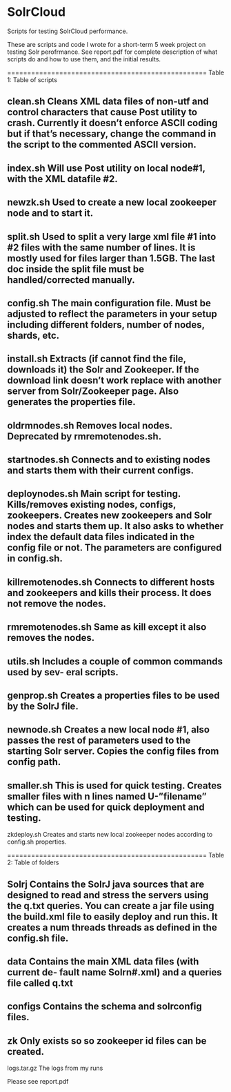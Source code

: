 SolrCloud
=========

Scripts for testing SolrCloud performance. 

These are scripts and code I wrote for a short-term 5 week project on testing Solr perofrmance. See report.pdf for complete description of what scripts do and how to use them, and the initial results.


==================================================
Table 1: Table of scripts

clean.sh	Cleans XML data files of non-utf and control characters that cause Post utility to crash. Currently it doesn’t enforce ASCII coding but if that’s necessary, change the command in the script to the commented ASCII version.
--------------------------------------------------
index.sh	Will use Post utility on local node\#1, with the XML datafile \#2.
--------------------------------------------------
newzk.sh	Used to create a new local zookeeper node and to start it.
--------------------------------------------------
split.sh	Used to split a very large xml file \#1 into \#2 files with the same number of lines. It is mostly used for files larger than 1.5GB. The last doc inside the split file must be handled/corrected manually.
--------------------------------------------------
config.sh	The main configuration file.  Must be adjusted to reflect the parameters in your setup including different folders, number of nodes, shards, etc.
--------------------------------------------------
install.sh	Extracts (if cannot find the file, downloads it) the Solr and Zookeeper. If the download link doesn’t work replace with another server from Solr/Zookeeper page. Also generates the properties file.
--------------------------------------------------
oldrmnodes.sh	Removes local nodes.	Deprecated  by  rmremotenodes.sh.
--------------------------------------------------
startnodes.sh	Connects and to existing nodes and starts them with their current configs.
--------------------------------------------------
deploynodes.sh	Main script for testing. Kills/removes existing nodes, configs, zookeepers. Creates new zookeepers and Solr nodes and starts them up. It also asks to whether index the default data files indicated in the config file or not. The parameters are configured in config.sh.
--------------------------------------------------
killremotenodes.sh	Connects to different hosts and zookeepers and kills their process. It does not remove the nodes.
--------------------------------------------------
rmremotenodes.sh	Same as kill except it also removes the nodes.
--------------------------------------------------
utils.sh	Includes a couple of common commands used by sev- eral scripts.
--------------------------------------------------
genprop.sh	Creates a properties files to be used by the SolrJ file.
--------------------------------------------------
newnode.sh	Creates a new local node \#1, also passes the rest of parameters used to the starting Solr server.  Copies the config files from config path.
--------------------------------------------------
smaller.sh	This is used for quick testing.  Creates smaller files with n lines named U-”filename” which can be used for quick deployment and testing.
--------------------------------------------------
zkdeploy.sh	Creates and starts new local zookeeper nodes according to config.sh properties.

==================================================
Table 2: Table of folders

Solrj	Contains the SolrJ java sources that are designed to read and stress the servers using the q.txt queries. You can create a jar file using the build.xml file to easily deploy and run this. It creates a num threads threads as defined in the config.sh file.
--------------------------------------------------
data	Contains the main XML data files (with current de- fault name Solrn\#.xml) and a queries file called q.txt
--------------------------------------------------
configs	Contains the schema and solrconfig files.
--------------------------------------------------
zk	Only exists so so zookeeper id files can be created.
--------------------------------------------------
logs.tar.gz	The logs from my runs






Please see report.pdf
